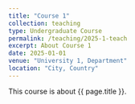 ```yaml
---
title: "Course 1"
collection: teaching
type: Undergraduate Course
permalink: /teaching/2025-1-teach
excerpt: About Course 1
date: 2025-01-01
venue: "University 1, Department"
location: "City, Country"
---
```


This course is about {{ page.title }}.
